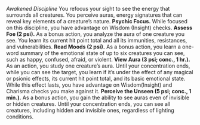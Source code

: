 *Awakened Discipline*
You refocus your sight to see the energy that surrounds all creatures. You perceive auras, energy signatures that can reveal key elements of a creature’s nature.
**Psychic Focus.** While focused on this discipline, you have advantage on Wisdom (Insight) checks.
**Assess Foe (2 psi).** As a bonus action, you analyze the aura of one creature you see. You learn its current hit point total and all its immunities, resistances, and vulnerabilities.
**Read Moods (2 psi).** As a bonus action, you learn a one-word summary of the emotional state of up to six creatures you can see, such as happy, confused, afraid, or violent.
**View Aura (3 psi; conc., 1 hr.).** As an action, you study one creature’s aura. Until your concentration ends, while you can see the target, you learn if it’s under the effect of any magical or psionic effects, its current hit point total, and its basic emotional state. While this effect lasts, you have advantage on Wisdom(Insight) and Charisma checks you make against it.
**Perceive the Unseen (5 psi; conc., 1 min.).** As a bonus action, you gain the ability to see auras even of invisible or hidden creatures. Until your concentration ends, you can see all creatures, including hidden and invisible ones, regardless of lighting conditions.